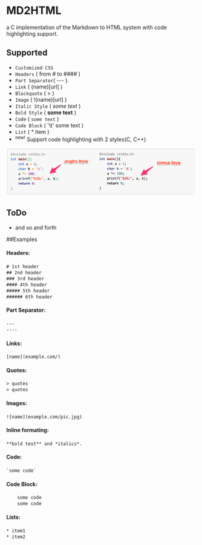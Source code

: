 # MD2HTML

a C implementation of the Markdown to HTML system with code highlighting support.

## Supported

* `Customized CSS`
* `Headers` ( from # to #### )
* `Part Separator`( --- ).
* `Link` ( (name)[url] )
* `Blockquote` ( > )
* `Image` ( !(name)[url] )
* `Italic Style` ( *some text* )
* `Bold Style` ( **some text** )
* `Code` ( ` some text ` )
* `Code Block` ( '\t' some text )
* `List` ( * item )
* <sup>new!</sup> Support code highlighting with 2 styles(C, C++)

![code style](./img/code-style.png)


## ToDo

* and so and forth

##Examples

#### Headers:
	# 1st header
	## 2nd header
	### 3rd header
	#### 4th header
	##### 5th header
	###### 6th header

#### Part Separator:
	---
	----

#### Links:
	[name](example.com/)

#### Quotes:
	> quotes
	> quotes

#### Images:
	![name](example.com/pic.jpg)

#### Inline formating:
	**bold test** and *italics*.
	
#### Code:
	`some code`
	
#### Code Block:
		some code
		some code
	
#### Lists:
	* item1
	* item2
